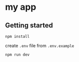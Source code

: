 # my app

## Getting started

```git
npm install
```

create `.env` file from `.env.example`

```git
npm run dev
```